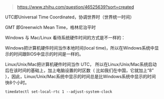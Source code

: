 > https://www.zhihu.com/question/46525639?sort=created

UTC即Universal Time Coordinated，协调世界时（世界统一时间）

GMT 即Greenwich Mean Time，格林尼治平时

Windows 与 Mac/Linux 看待系统硬件时间的方式是不一样的：

Windows把计算机硬件时间当作本地时间\(local time\)，所以在Windows系统中显示的时间跟BIOS中显示的时间是一样的。

Linux/Unix/Mac把计算机硬件时间当作 UTC， 所以在Linux/Unix/Mac系统启动后在该时间的基础上，加上电脑设置的时区数（ 比如我们在中国，它就加上“8” ），因此，Linux/Unix/Mac系统中显示的时间总是比Windows系统中显示的时间快8个小时。

```
timedatectl set-local-rtc 1 --adjust-system-clock 
```












